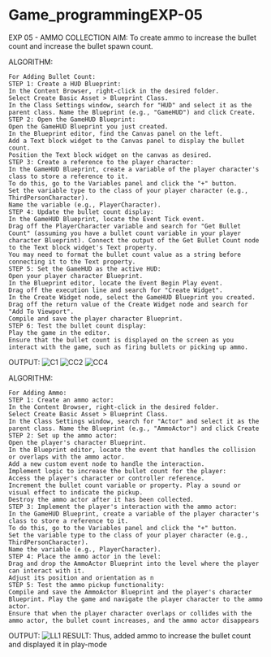 # Game_programmingEXP-05
EXP 05 - AMMO COLLECTION
AIM:
To create ammo to increase the bullet count and increase the bullet spawn count.

ALGORITHM:
~~~
For Adding Bullet Count:
STEP 1: Create a HUD Blueprint:
In the Content Browser, right-click in the desired folder.
Select Create Basic Asset > Blueprint Class.
In the Class Settings window, search for "HUD" and select it as the parent class. Name the Blueprint (e.g., "GameHUD") and click Create.
STEP 2: Open the GameHUD Blueprint:
Open the GameHUD Blueprint you just created.
In the Blueprint editor, find the Canvas panel on the left.
Add a Text block widget to the Canvas panel to display the bullet count.
Position the Text block widget on the canvas as desired.
STEP 3: Create a reference to the player character:
In the GameHUD Blueprint, create a variable of the player character's class to store a reference to it.
To do this, go to the Variables panel and click the "+" button.
Set the variable type to the class of your player character (e.g., ThirdPersonCharacter).
Name the variable (e.g., PlayerCharacter).
STEP 4: Update the bullet count display:
In the GameHUD Blueprint, locate the Event Tick event.
Drag off the PlayerCharacter variable and search for "Get Bullet Count" (assuming you have a bullet count variable in your player character Blueprint). Connect the output of the Get Bullet Count node to the Text block widget's Text property.
You may need to format the bullet count value as a string before connecting it to the Text property.
STEP 5: Set the GameHUD as the active HUD:
Open your player character Blueprint.
In the Blueprint editor, locate the Event Begin Play event.
Drag off the execution line and search for "Create Widget".
In the Create Widget node, select the GameHUD Blueprint you created.
Drag off the return value of the Create Widget node and search for "Add To Viewport".
Compile and save the player character Blueprint.
STEP 6: Test the bullet count display:
Play the game in the editor.
Ensure that the bullet count is displayed on the screen as you interact with the game, such as firing bullets or picking up ammo.
~~~
OUTPUT:
![C1](https://github.com/Sharmilasha/Game_programmingEXP-05/assets/94506182/ba6e6c94-6bf0-45d7-a1a5-ad5bc34a72ee)
![CC2](https://github.com/Sharmilasha/Game_programmingEXP-05/assets/94506182/4c1a8eb9-50af-46e9-9f4f-3bce6c4b0058)
![CC4](https://github.com/Sharmilasha/Game_programmingEXP-05/assets/94506182/cf04a621-1ed9-4d17-98c9-e29451e00cf3)


ALGORITHM:
~~~
For Adding Ammo:
STEP 1: Create an ammo actor:
In the Content Browser, right-click in the desired folder.
Select Create Basic Asset > Blueprint Class.
In the Class Settings window, search for "Actor" and select it as the parent class. Name the Blueprint (e.g., "AmmoActor") and click Create
STEP 2: Set up the ammo actor:
Open the player's character Blueprint.
In the Blueprint editor, locate the event that handles the collision or overlaps with the ammo actor.
Add a new custom event node to handle the interaction.
Implement logic to increase the bullet count for the player:
Access the player's character or controller reference.
Increment the bullet count variable or property. Play a sound or visual effect to indicate the pickup.
Destroy the ammo actor after it has been collected.
STEP 3: Implement the player's interaction with the ammo actor:
In the GameHUD Blueprint, create a variable of the player character's class to store a reference to it.
To do this, go to the Variables panel and click the "+" button.
Set the variable type to the class of your player character (e.g., ThirdPersonCharacter).
Name the variable (e.g., PlayerCharacter).
STEP 4: Place the ammo actor in the level:
Drag and drop the AmmoActor Blueprint into the level where the player can interact with it.
Adjust its position and orientation as n
STEP 5: Test the ammo pickup functionality:
Compile and save the AmmoActor Blueprint and the player's character Blueprint. Play the game and navigate the player character to the ammo actor.
Ensure that when the player character overlaps or collides with the ammo actor, the bullet count increases, and the ammo actor disappears
~~~
OUTPUT:
![LL1](https://github.com/Sharmilasha/Game_programmingEXP-05/assets/94506182/3ec34cb3-9ffd-4f24-90ac-a0d251860f73)
RESULT:
Thus, added ammo to increase the bullet count and displayed it in play-mode
